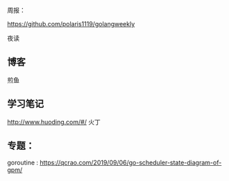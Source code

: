 
周报：

https://github.com/polaris1119/golangweekly

夜读

##  博客
煎鱼

## 学习笔记
 http://www.huoding.com/#/  火丁


## 专题：
goroutine : https://qcrao.com/2019/09/06/go-scheduler-state-diagram-of-gpm/
